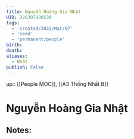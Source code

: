 ```yaml
---
title: Nguyễn Hoàng Gia Nhật
UID: 220307200534
tags:
  - 'created/2022/Mar/07'
  - 'seed'
  - 'permanent/people'
birth:
death:
aliases:
  - Nhật
publish: False
---
```

up:: [[People MOC]], [[A3 Thống Nhất B]]
# Nguyễn Hoàng Gia Nhật

## Notes:

